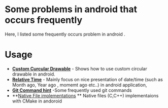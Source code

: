 # Some problems in android that occurs frequently 

Here, I listed some frequently occurs problem in android .


# Usage

* **[Custom Curcular Drawable](https://github.com/RameshPokharel/Android-Problems-And-Their-Solutions/blob/master/CircularProgressDrawable.java)** - Shows how to use custom circular drawable in android.
* **[Relative Time](https://github.com/RameshPokharel/Android-Problems-And-Their-Solutions/blob/master/RelativeTime.kt)** - Mainly focus on nice presentation of date/time (such as Month ago, Year ago , momemt ago etc..) in android application,
* **[Git Command hint](https://github.com/RameshPokharel/Android-Problems-And-Their-Solutions/blob/master/GitHintTutorials.txt)** -Some frequently used git commands 
* **[Native File implementations](https://github.com/RameshPokharel/Android-Problems-And-Their-Solutions/blob/master/AddingNativeSources.md#native-files-c-c-implementations-in-android-with-cmakelist) ** Native files (C,C++) implementaions with CMake in andoroid
